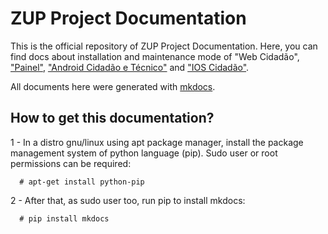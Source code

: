 # ZUP Project Documentation

This is the official repository of ZUP Project Documentation. Here, you can find docs about installation and maintenance mode of "Web Cidadão", ["Painel"](https://github.com/institutotim/zup-painel), ["Android Cidadão e Técnico"](https://github.com/institutotim/zup-android-cidadao) and ["IOS Cidadão"](https://github.com/institutotim/zup-ios-cidadao).

All documents here were generated with [mkdocs](http://www.mkdocs.org).

## How to get this documentation? 

1 - In a distro gnu/linux using apt package manager, install the package management system of python language (pip). Sudo user or root permissions can be required:

```
  # apt-get install python-pip
```
2 - After that, as sudo user too, run pip to install mkdocs:

```
  # pip install mkdocs
```

